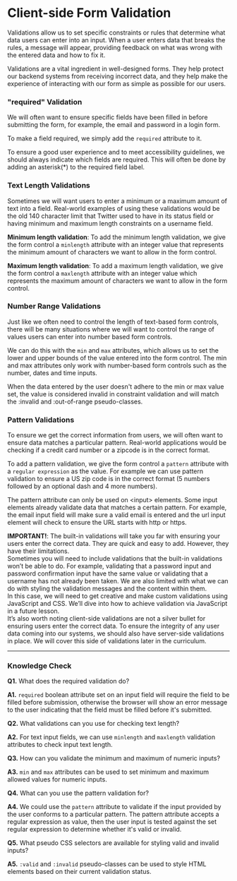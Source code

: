 # Client-side Form Validation
Validations allow us to set specific constraints or rules that determine what data users can enter into an input. When a user enters data that breaks the rules, a message will appear, providing feedback on what was wrong with the entered data and how to fix it.

Validations are a vital ingredient in well-designed forms. They help protect our backend systems from receiving incorrect data, and they help make the experience of interacting with our form as simple as possible for our users.

### "required" Validation
We will often want to ensure specific fields have been filled in before submitting the form, for example, the email and password in a login form.

To make a field required, we simply add the `required` attribute to it.

To ensure a good user experience and to meet accessibility guidelines, we should always indicate which fields are required. This will often be done by adding an asterisk(*) to the required field label.

### Text Length Validations
Sometimes we will want users to enter a minimum or a maximum amount of text into a field. Real-world examples of using these validations would be the old 140 character limit that Twitter used to have in its status field or having minimum and maximum length constraints on a username field.

**Minimum length validation**: To add the minimum length validation, we give the form control a `minlength` attribute with an integer value that represents the minimum amount of characters we want to allow in the form control.

**Maximum length validation**: To add a maximum length validation, we give the form control a `maxlength` attribute with an integer value which represents the maximum amount of characters we want to allow in the form control.

### Number Range Validations
Just like we often need to control the length of text-based form controls, there will be many situations where we will want to control the range of values users can enter into number based form controls.

We can do this with the `min` and `max` attributes, which allows us to set the lower and upper bounds of the value entered into the form control. The min and max attributes only work with number-based form controls such as the number, dates and time inputs.

When the data entered by the user doesn't adhere to the min or max value set, the value is considered invalid in constraint validation and will match the :invalid and :out-of-range pseudo-classes.

### Pattern Validations
To ensure we get the correct information from users, we will often want to ensure data matches a particular pattern. Real-world applications would be checking if a credit card number or a zipcode is in the correct format.

To add a pattern validation, we give the form control a `pattern` attribute with a `regular expression` as the value. For example we can use pattern validation to ensure a US zip code is in the correct format (5 numbers followed by an optional dash and 4 more numbers).

The pattern attribute can only be used on \<input> elements. Some input elements already validate data that matches a certain pattern. For example, the email input field will make sure a valid email is entered and the url input element will check to ensure the URL starts with http or https.

**IMPORTANT!**: The built-in validations will take you far with ensuring your users enter the correct data. They are quick and easy to add. However, they have their limitations.<br>
Sometimes you will need to include validations that the built-in validations won’t be able to do. For example, validating that a password input and password confirmation input have the same value or validating that a username has not already been taken. We are also limited with what we can do with styling the validation messages and the content within them.<br>
In this case, we will need to get creative and make custom validations using JavaScript and CSS. We’ll dive into how to achieve validation via JavaScript in a future lesson.<br>
It’s also worth noting client-side validations are not a silver bullet for ensuring users enter the correct data. To ensure the integrity of any user data coming into our systems, we should also have server-side validations in place. We will cover this side of validations later in the curriculum.

---
### Knowledge Check

**Q1.** What does the required validation do?

**A1.** `required` boolean attribute set on an input field will require the field to be filled before submission, otherwise the browser will show an error message to the user indicating that the field must be filled before it's submitted.

**Q2.** What validations can you use for checking text length?

**A2.** For text input fields, we can use `minlength` and `maxlength` validation attributes to check input text length.

**Q3.** How can you validate the minimum and maximum of numeric inputs?

**A3.** `min` and `max` attributes can be used to set minimum and maximum allowed values for numeric inputs.

**Q4.** What can you use the pattern validation for?

**A4.** We could use the `pattern` attribute to validate if the input provided by the user conforms to a particular pattern. The pattern attribute accepts a regular expression as value, then the user input is tested against the set regular expression to determine whether it's valid or invalid.

**Q5.** What pseudo CSS selectors are available for styling valid and invalid inputs?

**A5.** `:valid` and `:invalid` pseudo-classes can be used to style HTML elements based on their current validation status.


